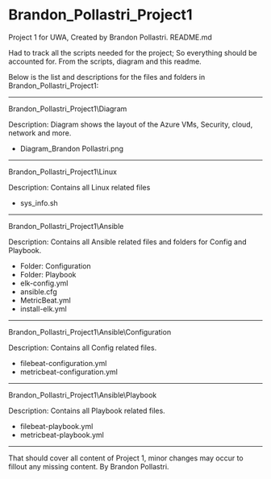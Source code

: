 # Brandon_Pollastri_Project1
Project 1 for UWA, Created by Brandon Pollastri.
README.md

Had to track all the scripts needed for the project; So everything should be accounted for. From the scripts, diagram and this readme.

Below is the list and descriptions for the files and folders in Brandon_Pollastri_Project1:

---------------------------------------------------------------------------------------------

Brandon_Pollastri_Project1\Diagram

Description: Diagram shows the layout of the Azure VMs, Security, cloud, network and more.

- Diagram_Brandon Pollastri.png

-------------------------------------------

Brandon_Pollastri_Project1\Linux

Description: Contains all Linux related files

- sys_info.sh

-------------------------------------------

Brandon_Pollastri_Project1\Ansible

Description: Contains all Ansible related files and folders for Config and Playbook.

- Folder: Configuration
- Folder: Playbook
- elk-config.yml
- ansible.cfg
- MetricBeat.yml
- install-elk.yml

-------------------------------------------

Brandon_Pollastri_Project1\Ansible\Configuration

Description: Contains all Config related files.

- filebeat-configuration.yml
- metricbeat-configuration.yml

-------------------------------------------

Brandon_Pollastri_Project1\Ansible\Playbook

Description: Contains all Playbook related files.

- filebeat-playbook.yml
- metricbeat-playbook.yml

---------------------------------------------------------------------------------------------

That should cover all content of Project 1, minor changes may occur to fillout any missing content.
By Brandon Pollastri.

